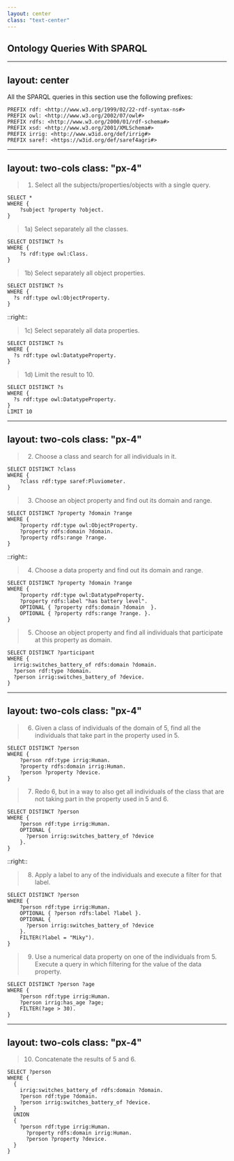 ```yaml
---
layout: center
class: "text-center"
---
```


## Ontology Queries With SPARQL

---
layout: center
---

All the SPARQL queries in this section use the following prefixes:

```sparql
PREFIX rdf: <http://www.w3.org/1999/02/22-rdf-syntax-ns#>
PREFIX owl: <http://www.w3.org/2002/07/owl#>
PREFIX rdfs: <http://www.w3.org/2000/01/rdf-schema#>
PREFIX xsd: <http://www.w3.org/2001/XMLSchema#>
PREFIX irrig: <http://www.w3id.org/def/irrig#>
PREFIX saref: <https://w3id.org/def/saref4agri#>
```

---
layout: two-cols
class: "px-4"
---

<div class="mb-4">

> 1) Select all the subjects/properties/objects with a single query.


```sparql
SELECT *
WHERE {
	?subject ?property ?object.
}
```

</div>

<div class="mb-4">

> 1a) Select separately all the classes.

```sparql
SELECT DISTINCT ?s
WHERE {
	?s rdf:type owl:Class.
}
```

</div>

> 1b) Select separately all object properties.

```sparql
SELECT DISTINCT ?s
WHERE {
  ?s rdf:type owl:ObjectProperty.
}
```

::right::

<div class="mb-4">

> 1c) Select separately all data properties.

```sparql
SELECT DISTINCT ?s
WHERE {
  ?s rdf:type owl:DatatypeProperty.
}
```

</div>

<div class="mb-4">

> 1d) Limit the result to 10.

```sparql
SELECT DISTINCT ?s
WHERE {
  ?s rdf:type owl:DatatypeProperty.
}
LIMIT 10
```

</div>

---
layout: two-cols
class: "px-4"
---

<div class="mb-4">

> 2) Choose a class and search for all individuals in it.

```sparql
SELECT DISTINCT ?class
WHERE {
	?class rdf:type saref:Pluviometer.
}
```

</div>

<div class="mb-4">

> 3) Choose an object property and find out its domain and range.

```sparql
SELECT DISTINCT ?property ?domain ?range
WHERE {
	?property rdf:type owl:ObjectProperty.
	?property rdfs:domain ?domain.
	?property rdfs:range ?range.
} 
```

</div>

::right::

<div class="mb-4">

> 4) Choose a data property and find out its domain and range.

```sparql
SELECT DISTINCT ?property ?domain ?range
WHERE {
	?property rdf:type owl:DatatypeProperty.
	?property rdfs:label "has battery level".
	OPTIONAL { ?property rdfs:domain ?domain  }.
	OPTIONAL { ?property rdfs:range ?range. }.
}   
```

</div>

<div class="mb-4">

> 5) Choose an object property and find all individuals that participate at
> this property as domain.

```sparql
SELECT DISTINCT ?participant
WHERE {
  irrig:switches_battery_of rdfs:domain ?domain.
  ?person rdf:type ?domain.
  ?person irrig:switches_battery_of ?device.
}
```

</div>

---
layout: two-cols
class: "px-4"
---

<div class="mb-4">

> 6) Given a class of individuals of the domain of 5, find all the individuals that take
> part in the property used in 5.

```sparql
SELECT DISTINCT ?person
WHERE {
	?person rdf:type irrig:Human.
	?property rdfs:domain irrig:Human.
	?person ?property ?device.
}
```

</div>

<div class="mb-4">

> 7) Redo 6, but in a way to also get all individuals of the class that are
> not taking part in the property used in 5 and 6.

```sparql
SELECT DISTINCT ?person
WHERE {
	?person rdf:type irrig:Human.
	OPTIONAL { 
	  ?person irrig:switches_battery_of ?device
	}.
}     
```

</div>

::right::

<div class="mb-4">

> 8) Apply a label to any of the individuals and execute a filter for that label.

```sparql
SELECT DISTINCT ?person
WHERE {
	?person rdf:type irrig:Human.
	OPTIONAL { ?person rdfs:label ?label }.
	OPTIONAL {
	  ?person irrig:switches_battery_of ?device
	}.
	FILTER(?label = "Miky").
}      
```

</div>

<div class="mb-4">

> 9) Use a numerical data property on one of the individuals from 5. Execute a query
> in which filtering for the value of the data property.

```sparql
SELECT DISTINCT ?person ?age
WHERE {
	?person rdf:type irrig:Human.
	?person irrig:has_age ?age;
	FILTER(?age > 30).
} 
```

</div>


---
layout: two-cols
class: "px-4"
---

<div class="mb-4">

> 10) Concatenate the results of 5 and 6.

```sparql
SELECT ?person
WHERE {
  {
    irrig:switches_battery_of rdfs:domain ?domain.
    ?person rdf:type ?domain.
    ?person irrig:switches_battery_of ?device.
  }
  UNION
  {
    ?person rdf:type irrig:Human.
	  ?property rdfs:domain irrig:Human.
	  ?person ?property ?device.
  }
}
```
</div>

